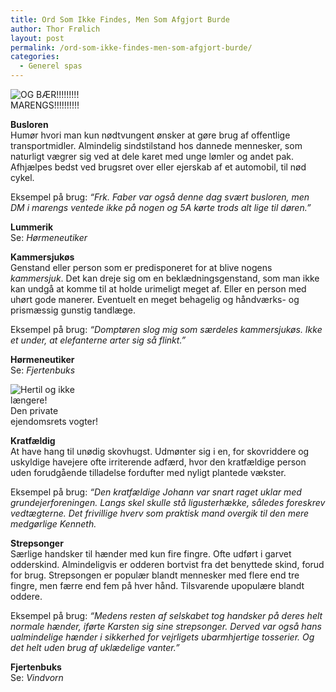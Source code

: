 ```yaml
---
title: Ord Som Ikke Findes, Men Som Afgjort Burde
author: Thor Frølich
layout: post
permalink: /ord-som-ikke-findes-men-som-afgjort-burde/
categories:
  - Generel spas
---
```

<div class="bitImage bitRight" style="width: 228px">
  <img src="http://www.abekat.net/wp-content/images/marengs_01.jpg" alt="OG BÆR!!!!!!!!!" /><br /> MARENGS!!!!!!!!!!
</div>

**Busloren**  
Humør hvori man kun nødtvungent ønsker at gøre brug af offentlige transportmidler. Almindelig sindstilstand hos dannede mennesker, som naturligt vægrer sig ved at dele karet med unge lømler og andet pak. Afhjælpes bedst ved brugsret over eller ejerskab af et automobil, til nød cykel.

Eksempel på brug: *“Frk. Faber var også denne dag svært busloren, men DM i marengs ventede ikke på nogen og 5A kørte trods alt lige til døren.”*

**Lummerik**  
Se: *Hørmeneutiker*

**Kammersjukøs**  
Genstand eller person som er predisponeret for at blive nogens *kammersjuk*. Det kan dreje sig om en beklædningsgenstand, som man ikke kan undgå at komme til at holde urimeligt meget af. Eller en person med uhørt gode manerer. Eventuelt en meget behagelig og håndværks- og prismæssig gunstig tandlæge.

Eksempel på brug: *“Domptøren slog mig som særdeles kammersjukøs. Ikke et under, at elefanterne arter sig så flinkt.”*

**Hørmeneutiker**  
Se: *Fjertenbuks*

<div class="bitImage bitLeft" style="width: 158px">
  <img src="http://www.abekat.net/wp-content/images/liguster_01.jpg" alt="Hertil og ikke længere!" /><br /> Den private ejendomsrets vogter!
</div>

**Kratfældig**  
At have hang til unødig skovhugst. Udmønter sig i en, for skovriddere og uskyldige havejere ofte irriterende adfærd, hvor den kratfældige person uden forudgående tilladelse fordufter med nyligt plantede vækster.

Eksempel på brug: *“Den kratfældige Johann var snart raget uklar med grundejerforeningen. Langs skel skulle stå ligusterhække, således foreskrev vedtægterne. Det frivillige hverv som praktisk mand overgik til den mere medgørlige Kenneth.*

**Strepsonger**  
Særlige handsker til hænder med kun fire fingre. Ofte udført i garvet odderskind. Almindeligvis er odderen bortvist fra det benyttede skind, forud for brug. Strepsongen er populær blandt mennesker med flere end tre fingre, men færre end fem på hver hånd. Tilsvarende upopulære blandt oddere.

Eksempel på brug: *“Medens resten af selskabet tog handsker på deres helt normale hænder, iførte Karsten sig sine strepsonger. Derved var også hans ualmindelige hænder i sikkerhed for vejrligets ubarmhjertige tosserier. Og det helt uden brug af uklædelige vanter.”*

**Fjertenbuks**  
Se: *Vindvorn*